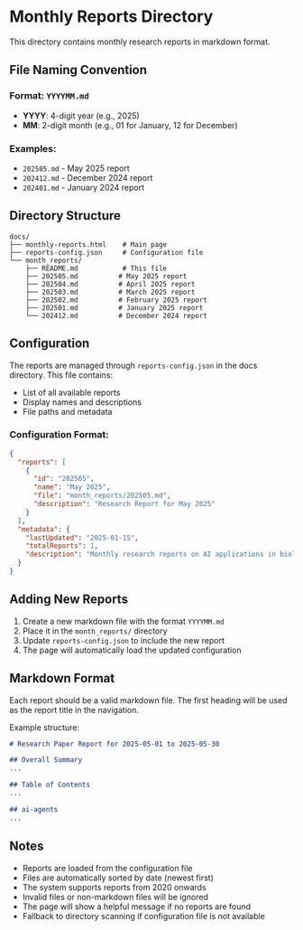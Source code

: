# Monthly Reports Directory

This directory contains monthly research reports in markdown format.

## File Naming Convention

### Format: `YYYYMM.md`

- **YYYY**: 4-digit year (e.g., 2025)
- **MM**: 2-digit month (e.g., 01 for January, 12 for December)

### Examples:
- `202505.md` - May 2025 report
- `202412.md` - December 2024 report
- `202401.md` - January 2024 report

## Directory Structure

```
docs/
├── monthly-reports.html    # Main page
├── reports-config.json     # Configuration file
└── month_reports/
    ├── README.md           # This file
    ├── 202505.md          # May 2025 report
    ├── 202504.md          # April 2025 report
    ├── 202503.md          # March 2025 report
    ├── 202502.md          # February 2025 report
    ├── 202501.md          # January 2025 report
    └── 202412.md          # December 2024 report
```

## Configuration

The reports are managed through `reports-config.json` in the docs directory. This file contains:

- List of all available reports
- Display names and descriptions
- File paths and metadata

### Configuration Format:
```json
{
  "reports": [
    {
      "id": "202505",
      "name": "May 2025",
      "file": "month_reports/202505.md",
      "description": "Research Report for May 2025"
    }
  ],
  "metadata": {
    "lastUpdated": "2025-01-15",
    "totalReports": 1,
    "description": "Monthly research reports on AI applications in biology"
  }
}
```

## Adding New Reports

1. Create a new markdown file with the format `YYYYMM.md`
2. Place it in the `month_reports/` directory
3. Update `reports-config.json` to include the new report
4. The page will automatically load the updated configuration

## Markdown Format

Each report should be a valid markdown file. The first heading will be used as the report title in the navigation.

Example structure:
```markdown
# Research Paper Report for 2025-05-01 to 2025-05-30

## Overall Summary
...

## Table of Contents
...

## ai-agents
...
```

## Notes

- Reports are loaded from the configuration file
- Files are automatically sorted by date (newest first)
- The system supports reports from 2020 onwards
- Invalid files or non-markdown files will be ignored
- The page will show a helpful message if no reports are found
- Fallback to directory scanning if configuration file is not available 